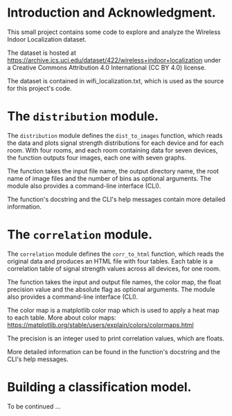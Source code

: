 ﻿# Introduction and Acknowledgment.

This small project contains some code to explore and analyze the Wireless Indoor Localization dataset.

The dataset is hosted at https://archive.ics.uci.edu/dataset/422/wireless+indoor+localization
under a Creative Commons Attribution 4.0 International (CC BY 4.0) license.

The dataset is contained in wifi_localization.txt, which is used as the source for this project's code.


# The `distribution` module.

The `distribution` module defines the `dist_to_images` function, which reads the data and plots signal strength distributions for each device and for each room. With four rooms, and each room containing data for seven devices, the function outputs four images, each one with seven graphs.

The function takes the input file name, the output directory name, the root name of image files and the number of bins as optional arguments. The module also provides a command-line interface (CLI).

The function's docstring and the CLI's help messages contain more detailed information.


# The `correlation` module.

The `correlation` module defines the `corr_to_html` function, which reads the original data and produces an HTML file with four tables. Each table is a correlation table of signal strength values across all devices, for one room.

The function takes the input and output file names, the color map, the float precision value and the absolute flag as optional arguments. The module also provides a command-line interface (CLI).

The color map is a matplotlib color map which is used to apply a heat map to each table. More about color maps: https://matplotlib.org/stable/users/explain/colors/colormaps.html

The precision is an integer used to print correlation values, which are floats. 

More detailed information can be found in the function's docstring and the CLI's help messages.


# Building a classification model.

To be continued ...



